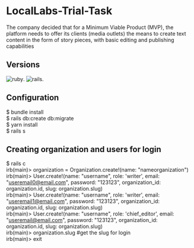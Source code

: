 # LocalLabs-Trial-Task
The company decided that for a Minimum Viable Product (MVP), the platform needs to
offer its clients (media outlets) the means to create text content in the form of story pieces,
with basic editing and publishing capabilities

## Versions

![ruby](https://img.shields.io/badge/Ruby-3.0.1-red.svg).
![rails](https://img.shields.io/badge/Rails-6.1.3-red.svg).

## Configuration

$ bundle install <br />
$ rails db:create db:migrate <br />
$ yarn install <br />
$ rails s 

## Creating organization and users for login

$ rails c <br />
irb(main)> organization = Organization.create!(name: "nameorganization") <br />
irb(main)> User.create!(name: "username", role: 'writer', email: "useremail0@email.com", password: "123123", organization_id: organization.id, slug: organization.slug) <br />
irb(main)> User.create!(name: "username", role: 'writer', email: "useremail1@email.com", password: "123123", organization_id: organization.id, slug: organization.slug) <br />
irb(main)> User.create!(name: "username", role: 'chief_editor', email: "useremail@email.com", password: "123123", organization_id: organization.id, slug: organization.slug) <br />
irb(main)> organization.slug #get the slug for login <br />
irb(main)> exit <br />
